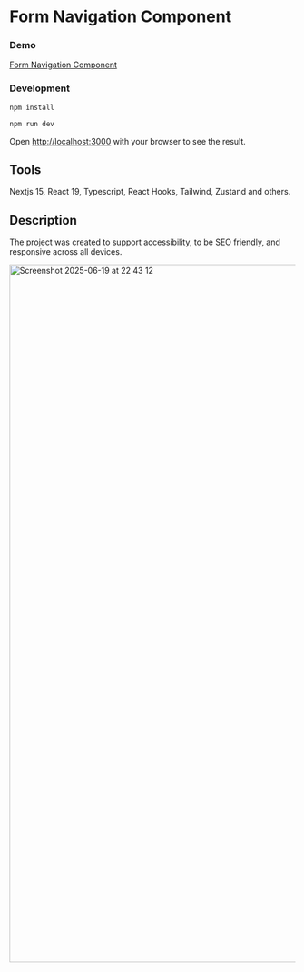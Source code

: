 # Form Navigation Component

### Demo

[Form Navigation Component](https://form-navigation-component.netlify.app/)

### Development

```bash
npm install
```

```bash
npm run dev
```

Open [http://localhost:3000](http://localhost:3000) with your browser to see the result.

## Tools

Nextjs 15, React 19, Typescript, React Hooks, Tailwind, Zustand and others.

## Description

The project was created to support accessibility, to be SEO friendly, and responsive across all devices.


<img width="1228" alt="Screenshot 2025-06-19 at 22 43 12" src="https://github.com/user-attachments/assets/7b455b94-9293-400e-92a9-4e4f2499b5db" />
